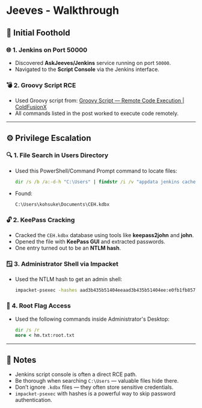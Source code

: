 # Jeeves - Walkthrough

## 🧗 Initial Foothold

### 🌐 1. Jenkins on Port 50000
- Discovered **AskJeeves/Jenkins** service running on port `50000`.
- Navigated to the **Script Console** via the Jenkins interface.

### 💣 2. Groovy Script RCE
- Used Groovy script from:
  [Groovy Script — Remote Code Execution | ColdFusionX](https://coldfusionx.github.io/posts/Groovy_RCE/#method-3)
- All commands listed in the post worked to execute code remotely.

---

## ⚙️ Privilege Escalation

### 🔍 1. File Search in Users Directory
- Used this PowerShell/Command Prompt command to locate files:
  ```cmd
  dir /s /b /a:-d-h "C:\Users" | findstr /i /v "appdata jenkins cache vmware microsoft"
  ```
- Found:
  ```
  C:\Users\kohsuke\Documents\CEH.kdbx
  ```

### 🔓 2. KeePass Cracking
- Cracked the `CEH.kdbx` database using tools like **keepass2john** and **john**.
- Opened the file with **KeePass GUI** and extracted passwords.
- One entry turned out to be an **NTLM hash**.

### 🪟 3. Administrator Shell via Impacket
- Used the NTLM hash to get an admin shell:
  ```bash
  impacket-psexec -hashes aad3b435b51404eeaad3b435b51404ee:e0fb1fb85756c24235ff238cbe81fe00 Administrator@10.129.228.112
  ```

### 🔑 4. Root Flag Access
- Used the following commands inside Administrator's Desktop:
  ```cmd
  dir /s /r
  more < hm.txt:root.txt
  ```

---

## 🧠 Notes

- Jenkins script console is often a direct RCE path.
- Be thorough when searching `C:\Users` — valuable files hide there.
- Don’t ignore `.kdbx` files — they often store sensitive credentials.
- `impacket-psexec` with hashes is a powerful way to skip password authentication.
